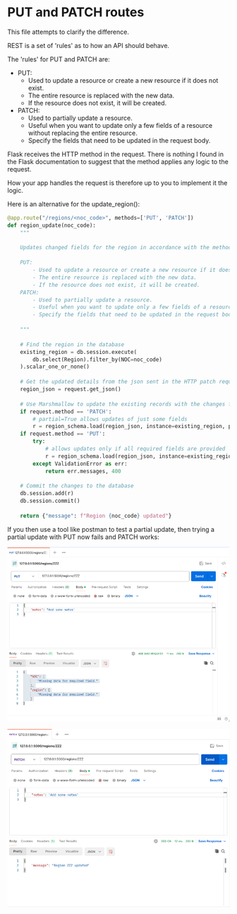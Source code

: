# PUT and PATCH routes

This file attempts to clarify the difference.

REST is a set of 'rules' as to how an API should behave.

The 'rules' for PUT and PATCH are:

- PUT: 
  - Used to update a resource or create a new resource if it does not exist.
  - The entire resource is replaced with the new data. 
  - If the resource does not exist, it will be created.
- PATCH: 
  - Used to partially update a resource. 
  - Useful when you want to update only a few fields of a resource without replacing the entire resource. 
  - Specify the fields that need to be updated in the request body.

Flask receives the HTTP method in the request. There is nothing I found in the Flask documentation to suggest that the method applies any logic to the request.

How your app handles the request is therefore up to you to implement it the logic.

Here is an alternative for the update_region():

```python
@app.route("/regions/<noc_code>", methods=['PUT', 'PATCH'])
def region_update(noc_code):
    """

    Updates changed fields for the region in accordance with the method received.

    PUT:
        - Used to update a resource or create a new resource if it does not exist.
        - The entire resource is replaced with the new data.
        - If the resource does not exist, it will be created.
    PATCH:
        - Used to partially update a resource.
        - Useful when you want to update only a few fields of a resource without replacing the entire resource.
        - Specify the fields that need to be updated in the request body.

    """

    # Find the region in the database
    existing_region = db.session.execute(
        db.select(Region).filter_by(NOC=noc_code)
    ).scalar_one_or_none()

    # Get the updated details from the json sent in the HTTP patch request
    region_json = request.get_json()

    # Use Marshmallow to update the existing records with the changes from the json
    if request.method == 'PATCH':
        # partial=True allows updates of just some fields
        r = region_schema.load(region_json, instance=existing_region, partial=True)
    if request.method == 'PUT':
        try:
            # allows updates only if all required fields are provided
            r = region_schema.load(region_json, instance=existing_region)
        except ValidationError as err:
            return err.messages, 400

    # Commit the changes to the database
    db.session.add(r)
    db.session.commit()

    return {"message": f"Region {noc_code} updated"}
```

If you then use a tool like postman to test a partial update, then trying a partial update with PUT now fails and PATCH works:

![PUT request](postman-put.png)

![PATCH request](postman-patch.png)
